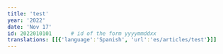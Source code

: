 ```yaml
---
title: 'test'
year: '2022'
date: 'Nov 17'
id: 2022010101      # id of the form yyyymmddxx
translations: [[{'language':'Spanish', 'url':'es/articles/test'}]]
---
```

